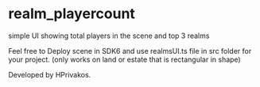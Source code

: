 # realm_playercount
 simple UI showing total players in the scene and top 3 realms

Feel free to Deploy scene in SDK6 and use realmsUI.ts file in src folder for your project. (only works on land or estate that is rectangular in shape)

Developed by HPrivakos.
